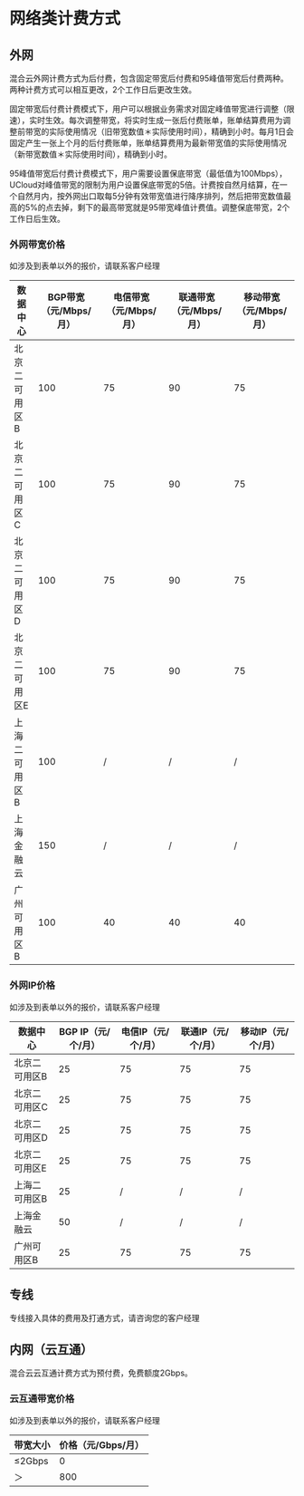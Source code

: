 # 网络类计费方式



## 外网

混合云外网计费方式为后付费，包含固定带宽后付费和95峰值带宽后付费两种。两种计费方式可以相互更改，2个工作日后更改生效。

固定带宽后付费计费模式下，用户可以根据业务需求对固定峰值带宽进行调整（限速），实时生效。每次调整带宽，将实时生成一张后付费账单，账单结算费用为调整前带宽的实际使用情况（旧带宽数值＊实际使用时间），精确到小时。每月1日会固定产生一张上个月的后付费账单，账单结算费用为最新带宽值的实际使用情况（新带宽数值＊实际使用时间），精确到小时。

95峰值带宽后付费计费模式下，用户需要设置保底带宽（最低值为100Mbps），UCloud对峰值带宽的限制为用户设置保底带宽的5倍。计费按自然月结算，在一个自然月内，按外网出口取每5分钟有效带宽值进行降序排列，然后把带宽数值最高的5%的点去掉，剩下的最高带宽就是95带宽峰值计费值。调整保底带宽，2个工作日后生效。

### 外网带宽价格

如涉及到表单以外的报价，请联系客户经理

| 数据中心      | BGP带宽（元/Mbps/月） | 电信带宽（元/Mbps/月） | 联通带宽（元/Mbps/月） | 移动带宽（元/Mbps/月） |
| ------------- | --------------------- | ---------------------- | ---------------------- | ---------------------- |
| 北京二可用区B | 100                   | 75                     | 90                     | 75                     |
| 北京二可用区C | 100                   | 75                     | 90                     | 75                     |
| 北京二可用区D | 100                   | 75                     | 90                     | 75                     |
| 北京二可用区E | 100                   | 75                     | 90                     | 75                     |
| 上海二可用区B | 100                   | /                      | /                      | /                      |
| 上海金融云    | 150                   | /                      | /                      | /                      |
| 广州可用区B   | 100                   | 40                     | 40                     | 40                     |

### 外网IP价格

如涉及到表单以外的报价，请联系客户经理

| 数据中心      | BGP IP（元/个/月） | 电信IP（元/个/月） | 联通IP（元/个/月） | 移动IP（元/个/月） |
| ------------- | ------------------ | ------------------ | ------------------ | ------------------ |
| 北京二可用区B | 25                 | 75                 | 75                 | 75                 |
| 北京二可用区C | 25                 | 75                 | 75                 | 75                 |
| 北京二可用区D | 25                 | 75                 | 75                 | 75                 |
| 北京二可用区E | 25                 | 75                 | 75                 | 75                 |
| 上海二可用区B | 25                 | /                  | /                  | /                  |
| 上海金融云    | 50                 | /                  | /                  | /                  |
| 广州可用区B   | 25                 | 75                 | 75                 | 75                 |

## 专线

专线接入具体的费用及打通方式，请咨询您的客户经理

## 内网（云互通）

混合云云互通计费方式为预付费，免费额度2Gbps。

### 云互通带宽价格

如涉及到表单以外的报价，请联系客户经理

| 带宽大小 | 价格（元/Gbps/月） |
| -------- | ------------------ |
| ≤2Gbps   | 0                  |
| ＞       | 800                |

